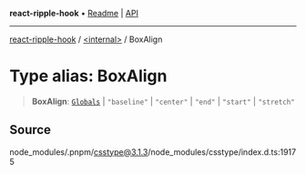 **react-ripple-hook** • [Readme](../../README.md) \| [API](../../globals.md)

---

[react-ripple-hook](../../README.md) / [\<internal\>](../README.md) / BoxAlign

# Type alias: BoxAlign

> **BoxAlign**: [`Globals`](Globals.md) \| `"baseline"` \| `"center"` \| `"end"` \| `"start"` \| `"stretch"`

## Source

node_modules/.pnpm/csstype@3.1.3/node_modules/csstype/index.d.ts:19175
